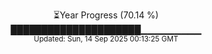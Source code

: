 <p align="center">
⏳Year Progress (70.14 %)<br>
█████████████████████▁▁▁▁▁▁▁▁▁ <br>
<sub>Updated: Sun, 14 Sep 2025 00:13:25 GMT</sub>
</p>


